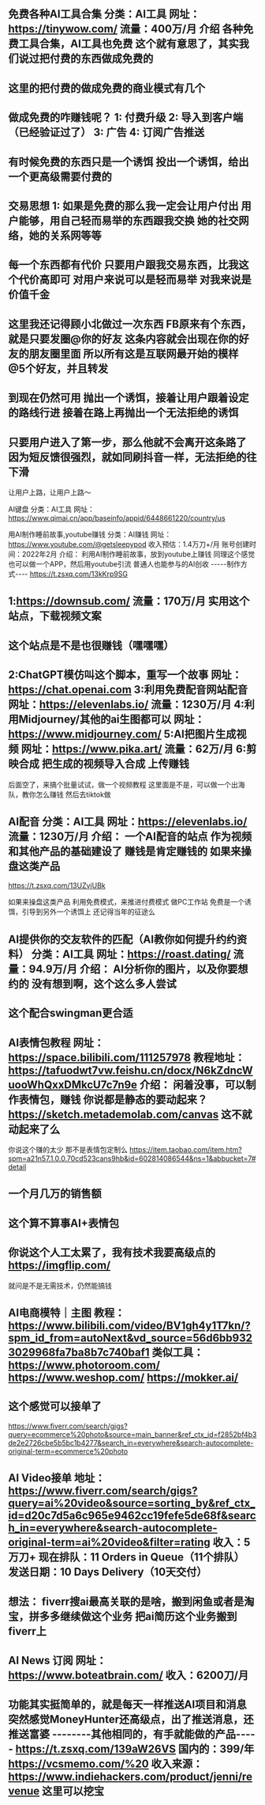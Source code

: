 免费各种AI工具合集
分类：AI工具
网址：https://tinywow.com/
流量：400万/月
介绍
各种免费工具合集，AI工具也免费
这个就有意思了，其实我们说过把付费的东西做成免费的
-------------------------
这里的把付费的做成免费的商业模式有几个
-------------------------
做成免费的咋赚钱呢？
1: 付费升级
2: 导入到客户端（已经验证过了）
3: 广告
4: 订阅广告推送
-------------------------
有时候免费的东西只是一个诱饵
投出一个诱饵，给出一个更高级需要付费的
-------------------------
交易思想
1: 如果是免费的那么我一定会让用户付出
用户能够，用自己轻而易举的东西跟我交换
她的社交网络，她的关系网等等
--------------------------
每一个东西都有代价
只要用户跟我交易东西，比我这个代价高即可
对用户来说可以是轻而易举
对我来说是价值千金
--------------------------
这里我还记得顾小北做过一次东西
FB原来有个东西，就是只要发圈@你的好友
这条内容就会出现在你的好友的朋友圈里面
所以所有这是互联网最开始的模样
@5个好友，并且转发
--------------------------
到现在仍然可用
抛出一个诱饵，接着让用户跟着设定的路线行进
接着在路上再抛出一个无法拒绝的诱饵
--------------------------
只要用户进入了第一步，那么他就不会离开这条路了
因为短反馈很强烈，就如同刷抖音一样，无法拒绝的往下滑
-----------------------------
让用户上路，让用户上路～


AI键盘
分类：AI工具
网址：https://www.qimai.cn/app/baseinfo/appid/6448661220/country/us


用AI制作睡前故事,youtube赚钱
分类：AI赚钱
网址：https://www.youtube.com/@getsleepypod
收入预估：1.4万刀+/月
账号创建时间：2022年2月
介绍：
利用AI制作睡前故事，放到youtube上赚钱
同理这个感觉也可以做一个APP，然后用youtube引流
普通人也能参与的AI创收
-----制作方式----
https://t.zsxq.com/13kKrp9SG

1:https://downsub.com/
流量：170万/月
实用这个站点，下载视频文案
----------
这个站点是不是也很赚钱（嘿嘿嘿）
----------
2:ChatGPT模仿叫这个脚本，重写一个故事
网址：https://chat.openai.com
3:利用免费配音网站配音
网址：https://elevenlabs.io/
流量：1230万/月
4:利用Midjourney/其他的ai生图都可以
网址：https://www.midjourney.com/
5:AI把图片生成视频
网址：https://www.pika.art/
流量：62万/月
6:剪映合成
把生成的视频导入合成
上传赚钱
--------------------
后面空了，来搞个批量试试，做一个视频教程
这里面是不是，可以做一个出海队，教你怎么赚钱
然后去tiktok做

AI配音
分类：AI工具
网址：https://elevenlabs.io/
流量：1230万/月
介绍：
一个AI配音的站点
作为视频和其他产品的基础建设了
赚钱是肯定赚钱的
如果来操盘这类产品
--------------------------
https://t.zsxq.com/13UZvjUBk

如果来操盘这类产品
利用免费模式，来推进付费模式
做PC工作站
免费是一个诱饵，引导到另外一个诱饵上
还记得当年的征途么

AI提供你的交友软件的匹配（AI教你如何提升约约资料）
分类：AI工具
网址：https://roast.dating/
流量：94.9万/月
介绍：
AI分析你的图片，以及你要想约的
没有想到啊，这个这么多人尝试
-------------------------
这个配合swingman更合适
------------------------

AI表情包教程
网址：https://space.bilibili.com/111257978
教程地址：https://tafuodwt7vw.feishu.cn/docx/N6kZdncWuooWhQxxDMkcU7c7n9e
介绍：
闲着没事，可以制作表情包，赚钱
你说都是静态的要动起来？
https://sketch.metademolab.com/canvas
这不就动起来了么
-------------------------
你说这个赚的太少
那不是表情包定制么
https://item.taobao.com/item.htm?spm=a21n57.1.0.0.70cd523cans9hb&id=602814086544&ns=1&abbucket=7#detail

一个月几万的销售额
-----------------------
这个算不算事AI+表情包
-----------------------
你说这个人工太累了，我有技术我要高级点的
https://imgflip.com/
-----------------------
就问是不是无需技术，仍然能搞钱

AI电商模特｜主图
教程：https://www.bilibili.com/video/BV1gh4y1T7kn/?spm_id_from=autoNext&vd_source=56d6bb9323029968fa7ba8b7c740baf1
类似工具：
https://www.photoroom.com/
https://www.weshop.com/
https://mokker.ai/
--------------------------
这个感觉可以接单了
--------------------------
https://www.fiverr.com/search/gigs?query=ecommerce%20photo&source=main_banner&ref_ctx_id=f2852bf4b3de2e2726cbe5b5bc1b4277&search_in=everywhere&search-autocomplete-original-term=ecommerce%20photo

AI Video接单
地址：https://www.fiverr.com/search/gigs?query=ai%20video&source=sorting_by&ref_ctx_id=d20c7d5a6c965e9462cc19fefe5de68f&search_in=everywhere&search-autocomplete-original-term=ai%20video&filter=rating
收入：5万刀+
现在排队：11 Orders in Queue（11个排队）
发送日期：10 Days Delivery（10天交付）
----------------------------
想法：
fiverr搜ai最高关联的是啥，搬到闲鱼或者是淘宝，拼多多继续做这个业务
把ai简历这个业务搬到fiverr上
------------------------------

AI News 订阅
网址：https://www.boteatbrain.com/
收入：6200刀/月
--------------
功能其实挺简单的，就是每天一样推送AI项目和消息
突然感觉MoneyHunter还高级点，出了推送消息，还推送富婆
--------其他相同的，有手就能做的产品-----
https://t.zsxq.com/139aW26VS
国内的：399/年
https://vcsmemo.com/%20
收入来源：
https://www.indiehackers.com/product/jenni/revenue
这里可以挖宝
--------------------------------------
